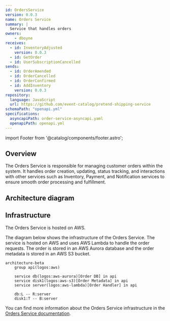 ```yaml
---
id: OrdersService
version: 0.0.3
name: Orders Service
summary: |
  Service that handles orders
owners:
    - dboyne
receives:
  - id: InventoryAdjusted
    version: 0.0.3
  - id: GetOrder
  - id: UserSubscriptionCancelled
sends:
  - id: OrderAmended
  - id: OrderCancelled
  - id: OrderConfirmed
  - id: AddInventory  
    version: 0.0.3
repository:
  language: JavaScript
  url: https://github.com/event-catalog/pretend-shipping-service
schemaPath: "openapi.yml"
specifications:
  asyncapiPath: order-service-asyncapi.yaml
  openapiPath: openapi.yml
---
```


import Footer from '@catalog/components/footer.astro';

## Overview

The Orders Service is responsible for managing customer orders within the system. It handles order creation, updating, status tracking, and interactions with other services such as Inventory, Payment, and Notification services to ensure smooth order processing and fulfillment.

<Tiles >
    <Tile icon="DocumentIcon" href={`/docs/services/${frontmatter.id}/${frontmatter.version}/changelog`}  title="View the changelog" description="Want to know the history of this service? View the change logs" />
    <Tile icon="UserGroupIcon" href="/docs/teams/full-stack" title="Contact the team" description="Any questions? Feel free to contact the owners" />
    <Tile icon="BoltIcon" href={`/visualiser/services/${frontmatter.id}/${frontmatter.version}`} title={`Sends ${frontmatter.sends.length} messages`} description="This service sends messages to downstream consumers" />
    <Tile icon="BoltIcon"  href={`/visualiser/services/${frontmatter.id}/${frontmatter.version}`} title={`Receives ${frontmatter.receives.length} messages`} description="This service receives messages from other services" />
</Tiles>

## Architecture diagram 

<NodeGraph />

## Infrastructure

The Orders Service is hosted on AWS.

The diagram below shows the infrastructure of the Orders Service. The service is hosted on AWS and uses AWS Lambda to handle the order requests. The order is stored in an AWS Aurora database and the order metadata is stored in an AWS S3 bucket.

```mermaid
architecture-beta
    group api(logos:aws)

    service db(logos:aws-aurora)[Order DB] in api
    service disk1(logos:aws-s3)[Order Metadata] in api
    service server(logos:aws-lambda)[Order Handler] in api

    db:L -- R:server
    disk1:T -- B:server
```

You can find more information about the Orders Service infrastructure in the [Orders Service documentation](https://github.com/event-catalog/pretend-shipping-service/blob/main/README.md).

<Footer />